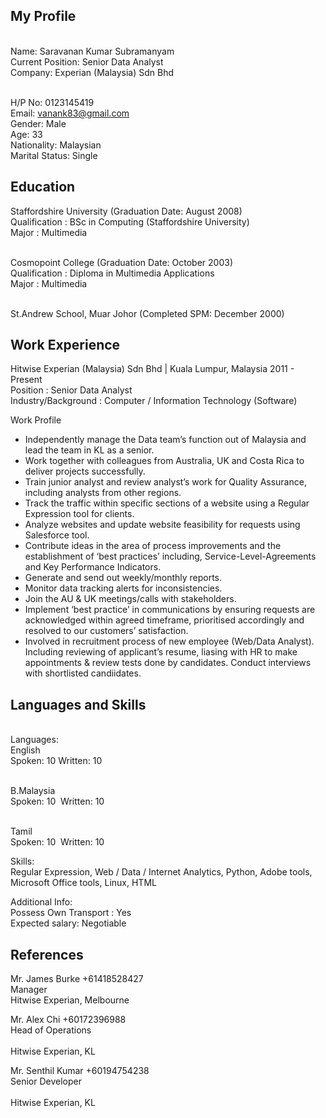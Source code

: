 ## My Profile

<br>Name: Saravanan Kumar Subramanyam
<br>Current Position: Senior Data Analyst
<br>Company: Experian (Malaysia) Sdn Bhd

<br>H/P No: 0123145419
<br>Email: vanank83@gmail.com
<br>Gender: Male
<br>Age: 33
<br>Nationality: Malaysian
<br>Marital Status: Single

## Education
Staffordshire University (Graduation Date: August 2008)
<br>Qualification	: BSc in Computing (Staffordshire University)
<br>Major	: Multimedia
	
<br>Cosmopoint College (Graduation Date: October 2003)
<br>Qualification	: Diploma in Multimedia Applications
<br>Major	: Multimedia

<br>St.Andrew School, Muar Johor (Completed SPM: December 2000)

## Work Experience

Hitwise Experian (Malaysia) Sdn Bhd | Kuala Lumpur, Malaysia 2011 - Present
<br>Position	: Senior Data Analyst
<br>Industry/Background	: Computer / Information Technology (Software)

Work Profile
-	Independently manage the Data team’s function out of Malaysia and lead the team in KL as a senior. 
-	Work together with colleagues from Australia, UK and Costa Rica to deliver projects successfully.
-	Train junior analyst and review analyst’s work for Quality Assurance, including analysts from other regions. 
-	Track the traffic within specific sections of a website using a Regular Expression tool for clients.
-	Analyze websites and update website feasibility for requests using Salesforce tool.
-	Contribute ideas in the area of process improvements and the establishment of ‘best practices’ including, Service-Level-Agreements and Key Performance Indicators. 
-	Generate and send out weekly/monthly reports.
-	Monitor data tracking alerts for inconsistencies.
-	Join the AU & UK meetings/calls with stakeholders.
-	Implement ‘best practice’ in communications by ensuring requests are acknowledged within agreed timeframe, prioritised accordingly and resolved to our customers’ satisfaction.
-	Involved in recruitment process of new employee (Web/Data Analyst). Including reviewing of applicant’s resume, liasing with HR to make appointments & review tests done by candidates. Conduct interviews with shortlisted candiidates.


## Languages and Skills
<br>Languages:
<br>English
<br>Spoken: 10  Written: 10

<br>B.Malaysia
<br>Spoken: 10  Written: 10

<br>Tamil
<br>Spoken: 10  Written: 10
 
 
Skills: 
<br>Regular Expression, Web / Data / Internet Analytics, Python, Adobe tools, Microsoft Office tools, Linux, HTML

Additional Info:
<br>Possess Own Transport : Yes
<br>Expected salary: Negotiable
   

## References 
	
Mr. James Burke	+61418528427
<br>Manager	
<br>Hitwise Experian, Melbourne	
	
Mr. Alex Chi +60172396988
<br>Head of Operations	
<br>Hitwise Experian, KL	
	
Mr. Senthil Kumar +60194754238
<br>Senior Developer	
<br>Hitwise Experian, KL	
	






















	
	
	


















